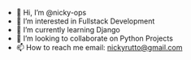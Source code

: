 - 👋 Hi, I’m @nicky-ops
- 👀 I’m interested in Fullstack Development
- 🌱 I’m currently learning Django
- 💞️ I’m looking to collaborate on Python Projects
- 📫 How to reach me 
    email: nickyrutto@gmail.com

<!---
nicky-ops/nicky-ops is a ✨ special ✨ repository because its `README.md` (this file) appears on your GitHub profile.
You can click the Preview link to take a look at your changes.
--->
